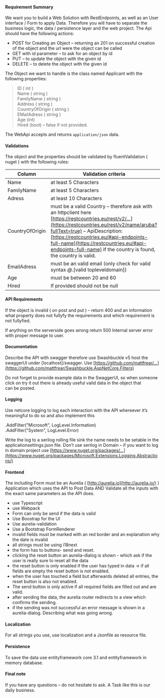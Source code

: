 #### Requirement Summary
We want you to build a Web Solution with RestEndpoints, as well as an User interface / Form to apply Data. Therefore you will have to separate the business logic, the data / persistence layer and the web project. The Api should have the following actions:  
  
* POST for Creating an Object – returning an 201 on successful creation of the object and the url were the object can be called  
* GET with id parameter – to ask for an object by id  
* PUT – to update the object with the given id  
* DELETE – to delete the object with the given id  
  
The Object we want to handle is the class named Applicant with the following properties:  
  
> ID ( int )  
Name ( string )  
FamilyName ( string )  
Address ( string )  
CountryOfOrigin ( string )  
EMailAdress ( string )  
Age (int)  
Hired (bool) – false if not provided.  
  
The WebApi accepts and returns `application/json` data.  
 
#### Validations  
The object and the properties should be validated by fluentValidation ( nuget ) with the following rules:  
  
  
| Column | Validation criteria |
|--|--|
| Name | at least 5 Characters |
| FamilyName | at least 5 Characters |
|Adress | at least 10 Characters  
|CountryOfOrigin | must be a valid Country – therefore ask with an httpclient here [https://restcountries.eu/rest/v2/…](https://restcountries.eu/rest/v2/name/aruba?fullText=true) – ApiDescription: [https://restcountries.eu/#api-endpoints-full-name](https://restcountries.eu/#api-endpoints-full-name) if the country is found, the country is valid.  
|EmailAdress |must be an valid email (only check for valid syntax *@*.[valid topleveldomain])  
|Age | must be between 20 and 60  
|Hired | If provided should not be null  


#### API Requirements
If the object is invalid ( on post and put ) – return 400 and an information what property does not fullyfy the requirements and which requirement is not fullyfied.  
  
If anything on the serverside goes wrong  return 500 Internal server error with proper message to user.
 
 #### Documentation
Describe the API with swagger therefore use Swashbuckle v5 host the swaggerUI under [localhost]/swagger. Use [https://github.com/mattfrear/…](https://github.com/mattfrear/Swashbuckle.AspNetCore.Filters)  
  
Do not forget to provide example data in the SwaggerUI, so when someone click on try it out there is already useful valid data in the object that  
can be posted.  
 
 #### Logging
Use netcore logging to log each interaction with the API whereever it’s meaningful to do so and also implement this  
  
.AddFilter("Microsoft", LogLevel.Information)  
.AddFilter("System", LogLevel.Error)  
  
Write the log to a serilog rolling file sink the name needs to be setable in the applicationsettings.json file. Don’t use serilog in Domain – if you want to log in domain project use [https://www.nuget.org/packages/…](https://www.nuget.org/packages/Microsoft.Extensions.Logging.Abstractions/)  
  
#### Frontend
The including Form must be an Aurelia ( [http://aurelia.io](http://aurelia.io/) ) Application which uses the API to Post Data AND Validate all the inputs with  
the exact same parameters as the API does.  
- use Typescript  
- use Webpack  
- Form can only be send if the data is valid  
- Use Boostrap for the UI  
- Use aurelia-validation  
- Use a Bootstrap FormRenderer  
- invalid fields must be marked with an red border and an explanation why the date is invalid  
- all strings must be using i18next  
- the form has to buttons- send and reset.  
- clicking the reset button an aurelia-dialog is shown - which ask if the user is really sure to reset all the data  
- the reset button is only enabled if the user has typed in data -> if all fields are empty the reset button is not enabled.  
- when the user has touched a field but afterwards deleted all entries, the reset button is also not enabled.  
- The send button is only active if all required fields are filled out and are valid.  
- after sending the data, the aurelia router redirects to a view which confirms the sending.  
- if the sending was not successful an error message is shown in a aurelia-dialog. Describing what was going wrong.  

#### Localization
For all strings you use, use localization and a Jsonfile as resource file.  

#### Persistence
To save the data use entityframework core 3.1 and entityframework in memory database.

#### Final note  
If you have any questions – do not hesitate to ask. A Task like this is our daily business.

